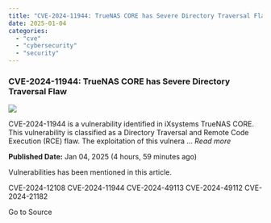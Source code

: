 ```yaml
---
title: "CVE-2024-11944: TrueNAS CORE has Severe Directory Traversal Flaw"
date: 2025-01-04
categories: 
  - "cve"
  - "cybersecurity"
  - "security"
---
```


### CVE-2024-11944: TrueNAS CORE has Severe Directory Traversal Flaw

![](https://upload.cvefeed.io/news/22272/thumbnail.jpg)

CVE-2024-11944 is a vulnerability identified in iXsystems TrueNAS CORE. This vulnerability is classified as a Directory Traversal and Remote Code Execution (RCE) flaw. The exploitation of this vulnera ... _Read more_

**Published Date:** Jan 04, 2025 (4 hours, 59 minutes ago)

Vulnerabilities has been mentioned in this article.

CVE-2024-12108 CVE-2024-11944 CVE-2024-49113 CVE-2024-49112 CVE-2024-21182

Go to Source
